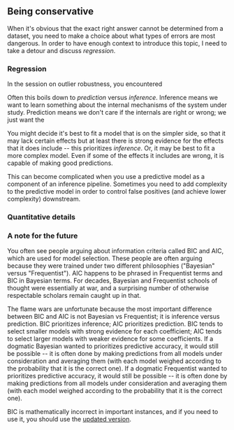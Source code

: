 ## Being conservative 

When it's obvious that the exact right answer cannot be determined from a dataset, you need to make a choice about what types of errors are most dangerous. In order to have enough context to introduce this topic, I need to take a detour and discuss *regression*.

### Regression

In the session on outlier robustness, you encountered 
$$$$

Often this boils down to *prediction* versus *inference*. Inference means we want to learn something about the internal mechanisms of the system under study. Prediction means we don't care if the internals are right or wrong; we just want the  

 You might decide it's best to fit a model that is on the simpler side, so that it may lack certain effects but at least there is strong evidence for the effects that it does include -- this prioritizes *inference*. Or, it may be best to fit a more complex model. Even if some of the effects it includes are wrong, it is capable of making good predictions. 

This can become complicated when you use a predictive model as a component of an inference pipeline. Sometimes you need to add complexity to the predictive model in order to control false positives (and achieve lower complexity) downstream. 

### Quantitative details

### A note for the future

You often see people arguing about information criteria called BIC and AIC, which are used for model selection. These people are often arguing because they were trained under two different philosophies ("Bayesian" versus "Frequentist"). AIC happens to be phrased in Frequentist terms and BIC in Bayesian terms. For decades, Bayesian and Frequentist schools of thought were essentially at war, and a surprising number of otherwise respectable scholars remain caught up in that. 

The flame wars are unfortunate because the most important difference between BIC and AIC is not Bayesian vs Frequentist; it is inference versus prediction. BIC prioritizes inference; AIC prioritizes prediction. BIC tends to select smaller models with strong evidence for each coefficient; AIC tends to select larger models with weaker evidence for some coefficients. If a dogmatic Bayesian wanted to prioritizes predictive accuracy, it would still be possible -- it is often done by making predictions from all models under consideration and averaging them (with each model weighed according to the probability that it is the correct one). If a dogmatic Frequentist wanted to prioritizes predictive accuracy, it would still be possible -- it is often done by making predictions from all models under consideration and averaging them (with each model weighed according to the probability that it is the correct one).

BIC is mathematically incorrect in important instances, and if you need to use it, you should use the [updated version](https://arxiv.org/abs/1309.0911#:~:text=We%20consider%20approximate%20Bayesian%20model,invertible%20along%20other%20competing%20submodels.). 